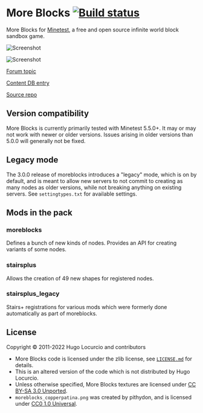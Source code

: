 # More Blocks [![Build status](https://github.com/minetest-mods/moreblocks/workflows/build/badge.svg)](https://github.com/minetest-mods/moreblocks/actions)

More Blocks for [Minetest](https://www.minetest.net/), a free and open source infinite
world block sandbox game.

![Screenshot](./raw/master/screenshot.png)

![Screenshot](./raw/master/screenshot2.png)

[Forum topic](https://forum.minetest.net/viewtopic.php?f=11&t=509)

[Content DB entry](https://content.minetest.net/packages/Calinou/moreblocks/)

[Source repo](https://github.com/minetest-mods/moreblocks/)

## Version compatibility

More Blocks is currently primarily tested with Minetest 5.5.0+.
It may or may not work with newer or older versions. Issues arising in older
versions than 5.0.0 will generally not be fixed.

## Legacy mode

The 3.0.0 release of moreblocks introduces a "legacy" mode, which is on by default, and is meant to
allow new servers to not commit to creating as many nodes as older versions, while not breaking anything
on existing servers. See `settingtypes.txt` for available settings.

## Mods in the pack

### moreblocks

Defines a bunch of new kinds of nodes. Provides an API for creating variants of some nodes.

### stairsplus

Allows the creation of 49 new shapes for registered nodes.

### stairsplus_legacy

Stairs+ registrations for various mods which were formerly done automatically as part of moreblocks.

## License

Copyright © 2011-2022 Hugo Locurcio and contributors

- More Blocks code is licensed under the zlib license, see
  [`LICENSE.md`](LICENSE.md) for details.
- This is an altered version of the code which is not distributed by Hugo Locurcio.
- Unless otherwise specified, More Blocks textures are licensed under
  [CC BY-SA 3.0 Unported](https://creativecommons.org/licenses/by-sa/3.0/).
- `moreblocks_copperpatina.png` was created by pithydon, and is licensed under
  [CC0 1.0 Universal](https://creativecommons.org/publicdomain/zero/1.0/).
